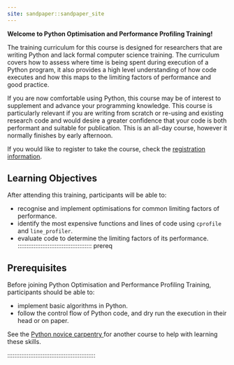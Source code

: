 ```yaml
---
site: sandpaper::sandpaper_site
---
```


<!--
![Welcome to Python Optimisation and Performance Profiling Training!
](episodes/fig/pando-python-hex-sticker.png){
alt='Python Optimisation and Performance Profiling Training'
style='padding: 2%'}
-->

**Welcome to Python Optimisation and Performance Profiling Training!**

The training curriculum for this course is designed for researchers that are writing Python and lack formal computer science training. The curriculum covers how to assess where time is being spent during execution of a Python program, it also provides a high level understanding of how code executes and how this maps to the limiting factors of performance and good practice.

If you are now comfortable using Python, this course may be of interest to supplement and advance your programming knowledge. This course is particularly relevant if you are writing from scratch or re-using and existing research code and would desire a greater confidence that your code is both performant and suitable for publication. 
This is an all-day course, however it normally finishes by early afternoon.

If you would like to register to take the course, check the [registration information](learners/registration.md).
<!-- TODO: course duration? -->
<!-- TODO: confident code syllabus? -->


## Learning Objectives
<!-- Aim for 3-4 objectives for every 6 hours of training -->
<!-- SMART Objectives
    - Specific
    - Measureable
    - Attainable (within the span of the course)
    - Relevant
    - Time-bound (implicitly the length of the course)
-->
<!-- Evaluation tool: https://web.cs.manchester.ac.uk/iloadvisor/ -->
After attending this training, participants will be able to:

- recognise and implement optimisations for common limiting factors of performance.
- identify the most expensive functions and lines of code using `cprofile` and `line_profiler`.
- evaluate code to determine the limiting factors of its performance.
::::::::::::::::::::::::::::::::::::::::::  prereq

## Prerequisites

Before joining Python Optimisation and Performance Profiling Training, participants should be able to:

- implement basic algorithms in Python.
- follow the control flow of Python code, and dry run the execution in their head or on paper.

See the [Python novice carpentry ](https://icr-rse-group.github.io/carpentry-python-novice/instructor/index.html) for another course to help with learning these skills.
<!-- TODO: could make a dedicated page (like https://carpentries.github.io/lesson-development-training/markdown-github-primer.html) that highlights specific courses/resources. -->

::::::::::::::::::::::::::::::::::::::::::::::::::
